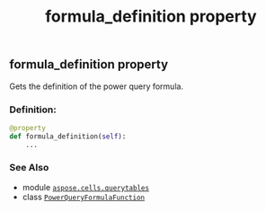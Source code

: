 ﻿---
title: formula_definition property
second_title: Aspose.Cells for Python via .NET API References
description: 
type: docs
weight: 40
url: /aspose.cells.querytables/powerqueryformulafunction/formula_definition/
is_root: false
---

## formula_definition property


Gets the definition of the power query formula.
### Definition:
```python
@property
def formula_definition(self):
    ...
```

### See Also
* module [`aspose.cells.querytables`](../../)
* class [`PowerQueryFormulaFunction`](/cells/python-net/aspose.cells.querytables/powerqueryformulafunction)
